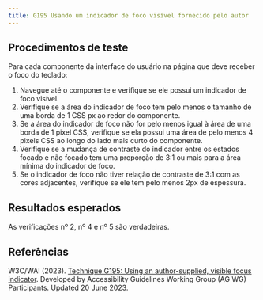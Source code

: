 ```yaml
---
title: G195 Usando um indicador de foco visível fornecido pelo autor
---
```


## Procedimentos de teste

Para cada componente da interface do usuário na página que deve receber o foco do teclado:

1. Navegue até o componente e verifique se ele possui um indicador de foco visível.
2. Verifique se a área do indicador de foco tem pelo menos o tamanho de uma borda de 1 CSS px ao redor do componente.
3. Se a área do indicador de foco não for pelo menos igual à área de uma borda de 1 pixel CSS, verifique se ela possui uma área de pelo menos 4 pixels CSS ao longo do lado mais curto do componente.
4. Verifique se a mudança de contraste do indicador entre os estados focado e não focado tem uma proporção de 3:1 ou mais para a área mínima do indicador de foco.
5. Se o indicador de foco não tiver relação de contraste de 3:1 com as cores adjacentes, verifique se ele tem pelo menos 2px de espessura.

## Resultados esperados
As verificações nº 2, nº 4 e nº 5 são verdadeiras.

## Referências

W3C/WAI (2023). [Technique G195: Using an author-supplied, visible focus indicator](https://www.w3.org/WAI/WCAG21/Techniques/general/G195). Developed by Accessibility Guidelines Working Group (AG WG) Participants. Updated 20 June 2023.